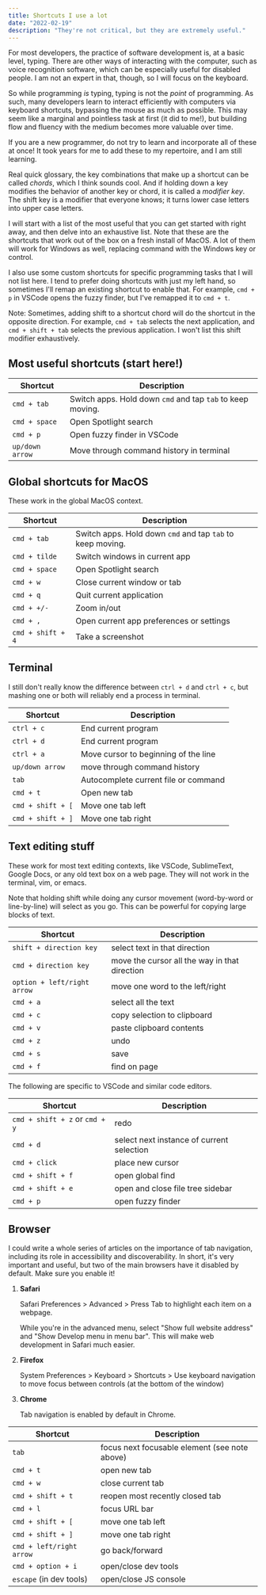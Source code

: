 ```yaml
---
title: Shortcuts I use a lot
date: "2022-02-19"
description: "They're not critical, but they are extremely useful."
---
```


For most developers, the practice of software development is, at a basic level, typing. There are other ways of interacting with the computer, such as voice recognition software, which can be especially useful for disabled people. I am not an expert in that, though, so I will focus on the keyboard.

So while programming _is_ typing, typing is not the _point_ of programming. As such, many developers learn to interact efficiently with computers via keyboard shortcuts, bypassing the mouse as much as possible. This may seem like a marginal and pointless task at first (it did to me!), but building flow and fluency with the medium becomes more valuable over time.

If you are a new programmer, do not try to learn and incorporate all of these at once! It took years for me to add these to my repertoire, and I am still learning.

Real quick glossary, the key combinations that make up a shortcut can be called _chords_, which I think sounds cool. And if holding down a key modifies the behavior of another key or chord, it is called a _modifier key_. The shift key is a modifier that everyone knows; it turns lower case letters into upper case letters.

I will start with a list of the most useful that you can get started with right away, and then delve into an exhaustive list. Note that these are the shortcuts that work out of the box on a fresh install of MacOS. A lot of them will work for Windows as well, replacing command with the Windows key or control.

I also use some custom shortcuts for specific programming tasks that I will not list here. I tend to prefer doing shortcuts with just my left hand, so sometimes I'll remap an existing shortcut to enable that. For example, `cmd + p` in VSCode opens the fuzzy finder, but I've remapped it to `cmd + t`.

Note: Sometimes, adding shift to a shortcut chord will do the shortcut in the opposite direction. For example, `cmd + tab` selects the next application, and `cmd + shift + tab` selects the previous application. I won't list this shift modifier exhaustively.

## Most useful shortcuts (start here!)

| Shortcut        | Description                                                |
| --------------- | ---------------------------------------------------------- |
| `cmd + tab`     | Switch apps. Hold down `cmd` and tap `tab` to keep moving. |
| `cmd + space`   | Open Spotlight search                                      |
| `cmd + p`       | Open fuzzy finder in VSCode                                |
| `up/down arrow` | Move through command history in terminal                   |

## Global shortcuts for MacOS

These work in the global MacOS context.

| Shortcut          | Description                                                |
| ----------------- | ---------------------------------------------------------- |
| `cmd + tab`       | Switch apps. Hold down `cmd` and tap `tab` to keep moving. |
| `cmd + tilde`     | Switch windows in current app                              |
| `cmd + space`     | Open Spotlight search                                      |
| `cmd + w`         | Close current window or tab                                |
| `cmd + q`         | Quit current application                                   |
| `cmd + +/-`       | Zoom in/out                                                |
| `cmd + ,`         | Open current app preferences or settings                   |
| `cmd + shift + 4` | Take a screenshot                                          |

## Terminal

I still don't really know the difference between `ctrl + d` and `ctrl + c`, but mashing one or both will reliably end a process in terminal.

| Shortcut          | Description                          |
| ----------------- | ------------------------------------ |
| `ctrl + c`        | End current program                  |
| `ctrl + d`        | End current program                  |
| `ctrl + a`        | Move cursor to beginning of the line |
| `up/down arrow`   | move through command history         |
| `tab`             | Autocomplete current file or command |
| `cmd + t`         | Open new tab                         |
| `cmd + shift + [` | Move one tab left                    |
| `cmd + shift + ]` | Move one tab right                   |

## Text editing stuff

These work for most text editing contexts, like VSCode, SublimeText, Google Docs, or any old text box on a web page. They will not work in the terminal, vim, or emacs.

Note that holding shift while doing any cursor movement (word-by-word or line-by-line) will select as you go. This can be powerful for copying large blocks of text.

| Shortcut                    | Description                                   |
| --------------------------- | --------------------------------------------- |
| `shift + direction key`     | select text in that direction                 |
| `cmd + direction key`       | move the cursor all the way in that direction |
| `option + left/right arrow` | move one word to the left/right               |
| `cmd + a`                   | select all the text                           |
| `cmd + c`                   | copy selection to clipboard                   |
| `cmd + v`                   | paste clipboard contents                      |
| `cmd + z`                   | undo                                          |
| `cmd + s`                   | save                                          |
| `cmd + f`                   | find on page                                  |

The following are specific to VSCode and similar code editors.

| Shortcut                       | Description                               |
| ------------------------------ | ----------------------------------------- |
| `cmd + shift + z` or `cmd + y` | redo                                      |
| `cmd + d`                      | select next instance of current selection |
| `cmd + click`                  | place new cursor                          |
| `cmd + shift + f`              | open global find                          |
| `cmd + shift + e`              | open and close file tree sidebar          |
| `cmd + p`                      | open fuzzy finder                         |

## Browser

I could write a whole series of articles on the importance of tab navigation, including its role in accessibility and discoverability. In short, it's very important and useful, but two of the main browsers have it disabled by default. Make sure you enable it!

1. **Safari**

   Safari Preferences > Advanced > Press Tab to highlight each item on a webpage.

   While you're in the advanced menu, select "Show full website address" and "Show Develop menu in menu bar". This will make web development in Safari much easier.

2. **Firefox**

   System Preferences > Keyboard > Shortcuts > Use keyboard navigation to move focus between controls (at the bottom of the window)

3. **Chrome**

   Tab navigation is enabled by default in Chrome.

| Shortcut                 | Description                                   |
| ------------------------ | --------------------------------------------- |
| `tab`                    | focus next focusable element (see note above) |
| `cmd + t`                | open new tab                                  |
| `cmd + w`                | close current tab                             |
| `cmd + shift + t`        | reopen most recently closed tab               |
| `cmd + l`                | focus URL bar                                 |
| `cmd + shift + [`        | move one tab left                             |
| `cmd + shift + ]`        | move one tab right                            |
| `cmd + left/right arrow` | go back/forward                               |
| `cmd + option + i`       | open/close dev tools                          |
| `escape` (in dev tools)  | open/close JS console                         |
